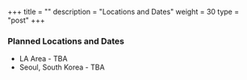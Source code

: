 +++
title = ""
description = "Locations and Dates"
weight = 30
type = "post"
+++

### Planned Locations and Dates
  * LA Area - TBA
  * Seoul, South Korea - TBA
